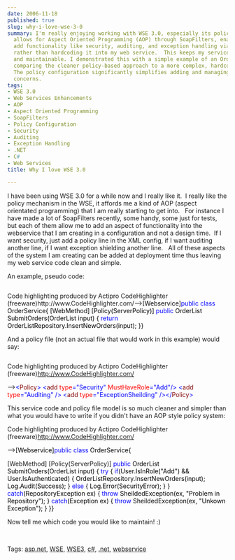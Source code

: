 ```yaml
---
date: 2006-11-18
published: true
slug: why-i-love-wse-3-0
summary: I'm really enjoying working with WSE 3.0, especially its policy mechanism.  It
  allows for Aspect Oriented Programming (AOP) through SoapFilters, enabling me to
  add functionality like security, auditing, and exception handling via configuration
  rather than hardcoding it into my web service.  This keeps my service code clean
  and maintainable. I demonstrated this with a simple example of an OrderService,
  comparing the cleaner policy-based approach to a more complex, hardcoded alternative.
  The policy configuration significantly simplifies adding and managing cross-cutting
  concerns.
tags:
- WSE 3.0
- Web Services Enhancements
- AOP
- Aspect Oriented Programming
- SoapFilters
- Policy Configuration
- Security
- Auditing
- Exception Handling
- .NET
- C#
- Web Services
title: Why I love WSE 3.0

---
```

<p>I have been using WSE 3.0 for a while now and I really like it.  I really like the policy mechanism in the WSE, it affords me a kind of AOP (aspect orientated programming) that I am really starting to get into.   For instance I have made a lot of SoapFilters recently, some handy, some just for tests, but each of them allow me to add an aspect of functionality into the webservice that I am creating in a configuration and not a design time.  If I want security, just add a policy line in the XML config, if I want auditing another line, if I want exception shielding another line.   All of these aspects of the system I am creating can be added at deployment time thus leaving my web service code clean and simple.</p> <p>An example, pseudo code: </p><div class="wlWriterSmartContent" style="padding-right: 0px; display: inline; padding-left: 0px; float: none; padding-bottom: 0px; margin: 0px; padding-top: 0px;">
<div class="CodeRay">
  <div class="code"><pre></pre></div>
</div>

<div>
Code highlighting produced by Actipro CodeHighlighter (freeware)http://www.CodeHighlighter.com/--><span style="color: #000000;">[Webservice]</span><span style="color: #0000FF;">public</span><span style="color: #000000;"> </span><span style="color: #0000FF;">class</span><span style="color: #000000;"> OrderService{    [WebMethod]    [Policy(ServerPolicy)]    </span><span style="color: #0000FF;">public</span><span style="color: #000000;"> OrderList SubmitOrders(OrderList input)    {        </span><span style="color: #0000FF;">return</span><span style="color: #000000;"> OrderListRepository.InsertNewOrders(input);    }}</span>
</div>
</div><p>And a policy file (not an actual file that would work in this example) would say:</p><div class="wlWriterSmartContent" style="padding-right: 0px; display: inline; padding-left: 0px; float: none; padding-bottom: 0px; margin: 0px; padding-top: 0px;">
<div class="CodeRay">
  <div class="code"><pre></pre></div>
</div>

<div>
Code highlighting produced by Actipro CodeHighlighter (freeware)<a href="http://www.CodeHighlighter.com/">http://www.CodeHighlighter.com/</a><p />--><span style="color: #0000FF;">&lt;</span><span style="color: #800000;">Policy</span><span style="color: #0000FF;">&gt;</span><span style="color: #000000;">    </span><span style="color: #0000FF;">&lt;</span><span style="color: #800000;">add </span><span style="color: #FF0000;">type</span><span style="color: #0000FF;">="Security"</span><span style="color: #FF0000;"> MustHaveRole</span><span style="color: #0000FF;">="Add"</span><span style="color: #0000FF;">/&gt;</span><span style="color: #000000;">    </span><span style="color: #0000FF;">&lt;</span><span style="color: #800000;">add </span><span style="color: #FF0000;">type</span><span style="color: #0000FF;">="Auditing"</span><span style="color: #FF0000;"> </span><span style="color: #0000FF;">/&gt;</span><span style="color: #000000;">    </span><span style="color: #0000FF;">&lt;</span><span style="color: #800000;">add </span><span style="color: #FF0000;">type</span><span style="color: #0000FF;">="ExceptionSheilding"</span><span style="color: #FF0000;"> </span><span style="color: #0000FF;">/&gt;</span><span style="color: #000000;"></span><span style="color: #0000FF;">&lt;/</span><span style="color: #800000;">Policy</span><span style="color: #0000FF;">&gt;</span>
</div>
</div><p>This service code and policy file model is so much cleaner and simpler than what you would have to write if you didn't have an AOP style policy system:</p><div class="wlWriterSmartContent" style="padding-right: 0px; display: inline; padding-left: 0px; float: none; padding-bottom: 0px; margin: 0px; padding-top: 0px;">
<p />

<div>
Code highlighting produced by Actipro CodeHighlighter (freeware)<a href="http://www.CodeHighlighter.com/">http://www.CodeHighlighter.com/</a><p />--><span style="color: #000000;">[Webservice]</span><span style="color: #0000FF;">public</span><span style="color: #000000;"> </span><span style="color: #0000FF;">class</span><span style="color: #000000;"> OrderService{<p />    [WebMethod]    [Policy(ServerPolicy)]    </span><span style="color: #0000FF;">public</span><span style="color: #000000;"> OrderList SubmitOrders(OrderList input)    {        </span><span style="color: #0000FF;">try</span><span style="color: #000000;">        {            </span><span style="color: #0000FF;">if</span><span style="color: #000000;">(User.IsInRole(</span><span style="color: #000000;">"</span><span style="color: #000000;">Add</span><span style="color: #000000;">"</span><span style="color: #000000;">) </span><span style="color: #000000;">&amp;&amp;</span><span style="color: #000000;"> User.IsAuthenticated)            {                OrderListRepository.InsertNewOrders(input);                Log.Audit(Success);            }            </span><span style="color: #0000FF;">else</span><span style="color: #000000;">            {                Log.Error(SecurityError);            }            }        </span><span style="color: #0000FF;">catch</span><span style="color: #000000;">(RepositoryException ex)        {            </span><span style="color: #0000FF;">throw</span><span style="color: #000000;"> SheildedException(ex, </span><span style="color: #000000;">"</span><span style="color: #000000;">Problem in Repository</span><span style="color: #000000;">"</span><span style="color: #000000;">);        }        </span><span style="color: #0000FF;">catch</span><span style="color: #000000;">(Exception ex)        {            </span><span style="color: #0000FF;">throw</span><span style="color: #000000;"> SheildedException(ex, </span><span style="color: #000000;">"</span><span style="color: #000000;">Unkown Exception</span><span style="color: #000000;">"</span><span style="color: #000000;">);        }    }}</span>
</div>
</div><p>Now tell me which code you would like to maintain! :)</p><p> </p><div class="wlWriterSmartContent" style="padding-right: 0px; display: inline; padding-left: 0px; padding-bottom: 0px; margin: 0px; padding-top: 0px;">Tags: <a href="http://www.kinlan.co.uk/tag/asp.net" rel="tag">asp.net</a>, <a href="http://www.kinlan.co.uk/tag/WSE" rel="tag">WSE</a>, <a href="http://www.kinlan.co.uk/tag/WSE3" rel="tag">WSE3</a>, <a href="http://www.kinlan.co.uk/tag/c#" rel="tag">c#</a>, <a href="http://www.kinlan.co.uk/tag/.net" rel="tag">.net</a>, <a href="http://www.kinlan.co.uk/tag/webservice" rel="tag">webservice</a>
</div>

